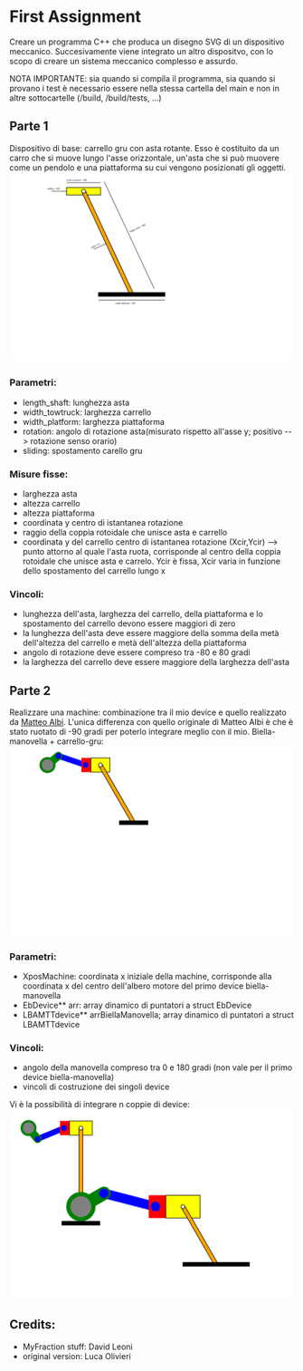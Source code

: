 
# First Assignment


Creare un programma C++ che produca un disegno SVG di un dispositivo meccanico. Succesivamente viene integrato un altro dispositvo, con lo scopo di creare un sistema meccanico complesso e assurdo.

NOTA IMPORTANTE: sia quando si compila il programma, sia quando si provano i test è necessario essere nella stessa cartella del main e non in altre sottocartelle (/build, /build/tests, ...)


## Parte 1

Dispositivo di base: carrello gru con asta rotante. Esso è costituito da un carro che si muove lungo l'asse orizzontale, un'asta che si può muovere come un pendolo e una piattaforma su cui vengono posizionati gli oggetti.
![](prototipo.svg)
### Parametri: 
* length_shaft: lunghezza asta
* width_towtruck: larghezza carrello
* width_platform: larghezza piattaforma
* rotation: angolo di rotazione asta(misurato rispetto all'asse y; positivo --> rotazione senso orario)
* sliding: spostamento carello gru

### Misure fisse:
* larghezza asta
* altezza carrello
* altezza piattaforma
* coordinata y centro di istantanea rotazione
* raggio della coppia rotoidale che unisce asta e carrello
* coordinata y del carrello
centro di istantanea rotazione (Xcir,Ycir) --> punto attorno al quale l'asta ruota, corrisponde al
centro della coppia rotoidale che unisce asta e carrelo. Ycir è fissa, Xcir varia in
funzione dello spostamento del carrello lungo x

### Vincoli:
* lunghezza dell'asta, larghezza del carrello, della piattaforma e lo spostamento del carrello devono essere maggiori di zero
* la lunghezza dell'asta deve essere maggiore della somma della metà dell'altezza del carrello e metà dell'altezza della piattaforma 
* angolo di rotazione deve essere compreso tra -80 e 80 gradi
* la larghezza del carrello deve essere maggiore della larghezza dell'asta




## Parte 2

Realizzare una machine: combinazione tra il mio device e quello realizzato da [Matteo Albi](https://github.com/MatteoAlbi/tpa-homework1). L'unica differenza con quello originale di Matteo Albi è che è stato ruotato di -90 gradi per poterlo integrare meglio con il mio.
Biella-manovella + carrello-gru:
![](machine.svg)
### Parametri: 
* XposMachine: coordinata x iniziale della machine, corrisponde alla coordinata x del centro dell'albero motore del primo device biella-manovella
* EbDevice** arr: array dinamico di puntatori a struct EbDevice
* LBAMTTdevice** arrBiellaManovella; array dinamico di puntatori a struct LBAMTTdevice
### Vincoli:
* angolo della manovella compreso tra 0 e 180 gradi (non vale per il primo device biella-manovella)
* vincoli di costruzione dei singoli device

Vi è la possibilità di integrare n coppie di device:
![](prototipo_machine.svg)





## Credits:

- MyFraction stuff: David Leoni
- original version: Luca Olivieri
